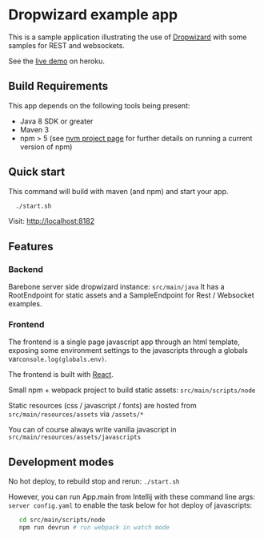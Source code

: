 # Dropwizard example app

This is a sample application illustrating the use of [Dropwizard](http://www.dropwizard.io) with some samples for REST and websockets.

See the [live demo](https://desolate-hamlet-17428.herokuapp.com/) on heroku.

## Build Requirements

This app depends on the following tools being present:

- Java 8 SDK or greater
- Maven 3
- npm > 5 (see [nvm project page](https://github.com/creationix/nvm) for further details on running a current version of npm)

## Quick start

This command will build with maven (and npm) and start your app.

```bash
  ./start.sh
```

Visit: [http://localhost:8182](http://localhost:8182)

## Features

### Backend

Barebone server side dropwizard instance: ```src/main/java```
It has a RootEndpoint for static assets and a SampleEndpoint for Rest / Websocket examples.

### Frontend

The frontend is a single page javascript app through an html template, exposing some environment settings to the javascripts through a globals var```console.log(globals.env)```.

The frontend is built with [React](https://facebook.github.io/react/).  

Small npm + webpack project to build static assets: ```src/main/scripts/node```

Static resources (css / javascript / fonts) are hosted from ```src/main/resources/assets``` via ```/assets/*```

You can of course always write vanilla javascript in ```src/main/resources/assets/javascripts```


## Development modes

No hot deploy, to rebuild stop and rerun: ```./start.sh```

However, you can run App.main from Intellij with these command line args: ```server config.yaml``` to enable the task below for hot deploy of javascripts:
```bash
   cd src/main/scripts/node
   npm run devrun # run webpack in watch mode
```